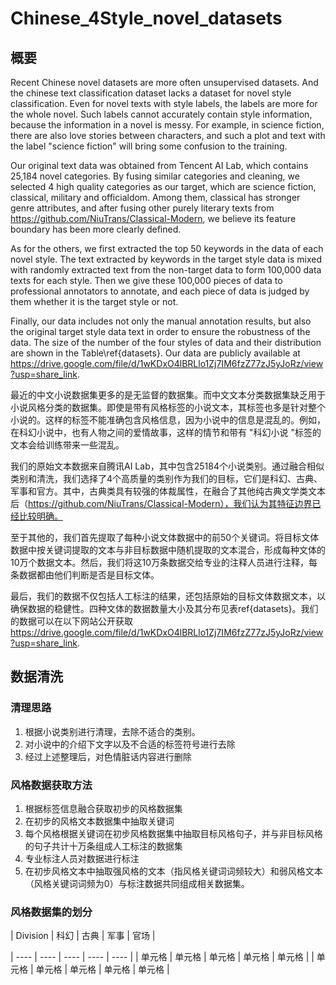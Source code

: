 # Chinese_4Style_novel_datasets
## 概要
Recent Chinese novel datasets are more often unsupervised datasets. And the chinese text classification dataset lacks a dataset for novel style classification. 
Even for novel texts with style labels, the labels are more for the whole novel. 
Such labels cannot accurately contain style information, because the information in a novel is messy. 
For example, in science fiction, there are also love stories between characters, and such a plot and text with the label "science fiction" will bring some confusion to the training.

Our original text data was obtained from Tencent AI Lab, which contains 25,184 novel categories. By fusing similar categories and cleaning, we selected 4 high quality categories as our target, which are science fiction, classical, military and officialdom. Among them, classical has stronger genre attributes, and after fusing other purely literary texts  from https://github.com/NiuTrans/Classical-Modern, we believe its feature boundary has been more clearly defined.

As for the others, we first extracted the top 50 keywords in the data of each novel style. The text extracted by keywords in the target style data is mixed with randomly extracted text from the non-target data to form 100,000 data texts for each style. Then we give these 100,000 pieces of data to professional annotators to annotate, and each piece of data is judged by them whether it is the target style or not.

Finally, our data includes not only the manual annotation results, but also the original target style data text in order to ensure the robustness of the data. The size of the number of the four styles of data and their distribution are shown in the Table\ref{datasets}. Our data are publicly available at https://drive.google.com/file/d/1wKDxO4lBRLlo1Zj7IM6fzZ77zJ5yJoRz/view?usp=share_link.


最近的中文小说数据集更多的是无监督的数据集。而中文文本分类数据集缺乏用于小说风格分类的数据集。即使是带有风格标签的小说文本，其标签也多是针对整个小说的。这样的标签不能准确包含风格信息，因为小说中的信息是混乱的。例如，在科幻小说中，也有人物之间的爱情故事，这样的情节和带有 "科幻小说 "标签的文本会给训练带来一些混乱。

我们的原始文本数据来自腾讯AI Lab，其中包含25184个小说类别。通过融合相似类别和清洗，我们选择了4个高质量的类别作为我们的目标，它们是科幻、古典、军事和官方。其中，古典类具有较强的体裁属性，在融合了其他纯古典文学类文本后（https://github.com/NiuTrans/Classical-Modern），我们认为其特征边界已经比较明确。

至于其他的，我们首先提取了每种小说文体数据中的前50个关键词。将目标文体数据中按关键词提取的文本与非目标数据中随机提取的文本混合，形成每种文体的10万个数据文本。然后，我们将这10万条数据交给专业的注释人员进行注释，每条数据都由他们判断是否是目标文体。

最后，我们的数据不仅包括人工标注的结果，还包括原始的目标文体数据文本，以确保数据的稳健性。四种文体的数据数量大小及其分布见表ref{datasets}。我们的数据可以在以下网站公开获取 
https://drive.google.com/file/d/1wKDxO4lBRLlo1Zj7IM6fzZ77zJ5yJoRz/view?usp=share_link.


## 数据清洗

### 清理思路
1. 根据小说类别进行清理，去除不适合的类别。
2. 对小说中的介绍下文字以及不合适的标签符号进行去除
3. 经过上述整理后，对色情脏话内容进行删除

### 风格数据获取方法
1. 根据标签信息融合获取初步的风格数据集
2. 在初步的风格文本数据集中抽取关键词
3. 每个风格根据关键词在初步风格数据集中抽取目标风格句子，并与非目标风格的句子共计十万条组成人工标注的数据集
4. 专业标注人员对数据进行标注
5. 在初步风格文本中抽取强风格的文本（指风格关键词词频较大）和弱风格文本（风格关键词词频为0）与标注数据共同组成相关数据集。

### 风格数据集的划分

| Division | 科幻 | 古典 | 军事 | 官场 |

|  ----  | ----  | ----  | ----  | ----  |
| 单元格  | 单元格 | 单元格 | 单元格 | 单元格 |
| 单元格  | 单元格 | 单元格 | 单元格 | 单元格 |
